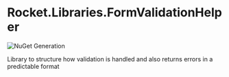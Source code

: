 # Rocket.Libraries.FormValidationHelper
![NuGet Generation](https://github.com/rocket-libs/Rocket.Libraries.FormValidationHelper/workflows/NuGet%20Generation/badge.svg?branch=master)

Library to structure how validation is handled and also returns errors in a predictable format
